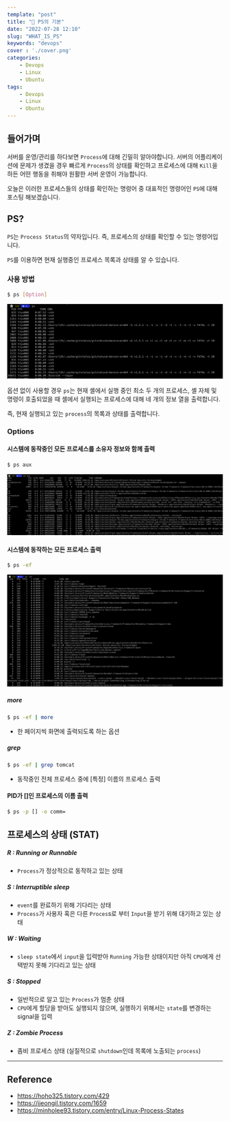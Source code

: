 ```yaml
---
template: "post"
title: "🗿 PS의 기본"
date: "2022-07-28 12:10"
slug: "WHAT_IS_PS"
keywords: "devops"
cover : './cover.png'
categories: 
    - Devops
    - Linux
    - Ubuntu
tags:
    - Devops
    - Linux
    - Ubuntu
---
```



## 들어가며

서버를 운영/관리를 하다보면 `Process`에 대해 긴밀히 알아야합니다. 서버의 어플리케이션에 문제가 생겼을 경우 빠르게 `Process`의 상태를 확인하고 프로세스에 대해 `Kill`을 하든 어떤 행동을 취해야 원활한 서버 운영이 가능합니다. 

오늘은 이러한 프로세스들의 상태를 확인하는 명령어 중 대표적인 명령어인 `PS`에 대해 포스팅 해보겠습니다.

## PS?

`PS`는 `Process Status`의 약자입니다. 즉, 프로세스의 상태를 확인할 수 있는 명령어입니다.

`PS`를 이용하면 현재 실행중인 프로세스 목록과 상태를 알 수 있습니다.


### 사용 방법

``` bash
$ ps [Option]
```

![default](./default.png)

옵션 없이 사용할 경우 `ps`는 현재 셸에서 실행 중인 최소 두 개의 프로세스, 셸 자체 및 명령이 호출되었을 때 셸에서 실행되는 프로세스에 대해 네 개의 정보 열을 출력합니다.

즉, 현재 실행되고 있는 `process`의 목록과 상태를 출력합니다.


### Options

#### 시스템에 동작중인 모든 프로세스를 소유자 정보와 함께 출력

``` bash
$ ps aux
```

![aux](./aux.png)

#### 시스템에 동작하는 모든 프로세스 출력

``` bash
$ ps -ef
```

![ef](./ef.png)


##### more

```bash
$ ps -ef | more
```

- 한 페이지씩 화면에 출력되도록 하는 옵션


##### grep 
```bash
$ ps -ef | grep tomcat
```

- 동작중인 전체 프로세스 중에 [특정] 이름의 프로세스 출력


#### PID가 []인 프로세스의 이름 출력

```bash
$ ps -p [] -o comm=
```




## 프로세스의 상태 (STAT)

##### R : Running or Runnable
- `Process`가 정상적으로 동작하고 있는 상태

##### S : Interruptible sleep
- `event`를 완료하기 위해 기다리는 상태
- `Process`가 사용자 혹은 다른 `Proces`s로 부터 `Input`을 받기 위해 대기하고 있는 상태

##### W : Waiting
- `sleep state`에서 `input`을 입력받아 `Running` 가능한 상태이지만 아직 `CPU`에게 선택받지 못해 기다리고 있는 상태

##### S : Stopped
- 일반적으로 알고 있는 `Process`가 멈춘 상태
- `CPU`에게 할당을 받아도 실행되지 않으며, 실행하기 위해서는 `state`를 변경하는 signal을 입력

##### Z : Zombie Process
- 좀비 프로세스 상태 (실질적으로 `shutdown`인데 목록에 노출되는 `process`) 



---

## Reference

- https://hoho325.tistory.com/429
- https://jjeongil.tistory.com/1659
- https://minholee93.tistory.com/entry/Linux-Process-States
